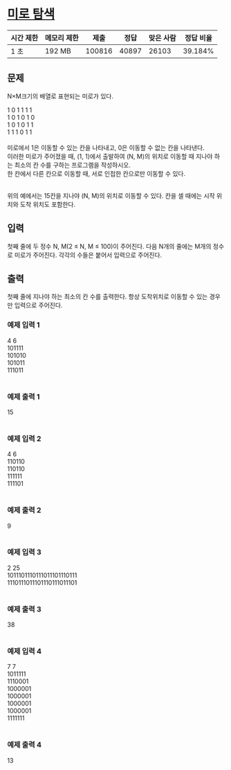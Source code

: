 # <a href="https://www.acmicpc.net/problem/2178">미로 탐색</a>

| 시간 제한 | 메모리 제한 | 제출   | 정답  | 맞은 사람 | 정답 비율 |
| --------- | ----------- | ------ | ----- | --------- | --------- |
| 1 초      | 192 MB      | 100816 | 40897 | 26103     | 39.184%   |

## 문제

N×M크기의 배열로 표현되는 미로가 있다.<br />

1 0 1 1 1 1 <br />
1 0 1 0 1 0<br />
1 0 1 0 1 1<br />
1 1 1 0 1 1<br /><br />
미로에서 1은 이동할 수 있는 칸을 나타내고, 0은 이동할 수 없는 칸을 나타낸다.<br />
이러한 미로가 주어졌을 때, (1, 1)에서 출발하여 (N, M)의 위치로 이동할 때 지나야 하는 최소의 칸 수를 구하는 프로그램을 작성하시오.<br />
한 칸에서 다른 칸으로 이동할 때, 서로 인접한 칸으로만 이동할 수 있다.<br /><br />

위의 예에서는 15칸을 지나야 (N, M)의 위치로 이동할 수 있다. 칸을 셀 때에는 시작 위치와 도착 위치도 포함한다.

## 입력

첫째 줄에 두 정수 N, M(2 ≤ N, M ≤ 100)이 주어진다. 다음 N개의 줄에는 M개의 정수로 미로가 주어진다. 각각의 수들은 붙어서 입력으로 주어진다.

## 출력

첫째 줄에 지나야 하는 최소의 칸 수를 출력한다. 항상 도착위치로 이동할 수 있는 경우만 입력으로 주어진다.

### 예제 입력 1

4 6<br />
101111<br />
101010<br />
101011<br />
111011<br /><br />

### 예제 출력 1

15<br /><br />

### 예제 입력 2

4 6<br />
110110<br />
110110<br />
111111<br />
111101<br /><br />

### 예제 출력 2

9<br /><br />

### 예제 입력 3

2 25<br />
1011101110111011101110111<br />
1110111011101110111011101<br /><br />

### 예제 출력 3

38<br /><br />

### 예제 입력 4

7 7<br />
1011111<br />
1110001<br />
1000001<br />
1000001<br />
1000001<br />
1000001<br />
1111111<br /><br />

### 예제 출력 4

13<br />
